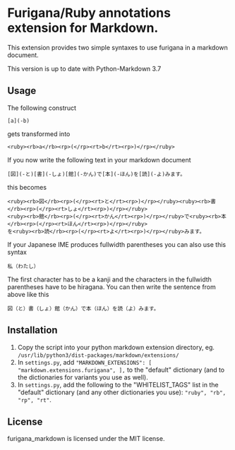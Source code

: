 # Furigana/Ruby annotations extension for Markdown.

This extension provides two simple syntaxes to use furigana in a markdown
document.

This version is up to date with Python-Markdown 3.7

## Usage
The following construct

    [a](-b)

gets transformed into

    <ruby><rb>a</rb><rp>(</rp><rt>b</rt><rp>)</rp></ruby>

If you now write the following text in your markdown document

    [図](-と)[書](-しょ)[館](-かん)で[本](-ほん)を[読](-よ)みます。

this becomes

    <ruby><rb>図</rb><rp>(</rp><rt>と</rt><rp>)</rp></ruby><ruby><rb>書</rb><rp>(</rp><rt>しょ</rt><rp>)</rp></ruby>
    <ruby><rb>館</rb><rp>(</rp><rt>かん</rt><rp>)</rp></ruby>で<ruby><rb>本</rb><rp>(</rp><rt>ほん</rt><rp>)</rp></ruby>
    を<ruby><rb>読</rb><rp>(</rp><rt>よ</rt><rp>)</rp></ruby>みます。

If your Japanese IME produces fullwidth parentheses you can also use this syntax

    私（わたし）

The first character has to be a kanji and the characters in the fullwidth
parentheses have to be hiragana. You can then write the sentence from above
like this

    図（と）書（しょ）館（かん）で本（ほん）を読（よ）みます。

## Installation
1. Copy the script into your python markdown extension directory, eg.
`/usr/lib/python3/dist-packages/markdown/extensions/`
2. In `settings.py`, add `"MARKDOWN_EXTENSIONS": [ "markdown.extensions.furigana", ],` to the "default" dictionary 
(and to the dictionaries for variants you use as well).
3. In `settings.py`, add the following to the "WHITELIST_TAGS" list in the "default" dictionary (and any other 
dictionaries you use): `"ruby", "rb", "rp", "rt"`.

## License
furigana_markdown is licensed under the MIT license.